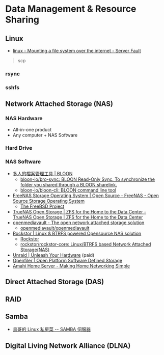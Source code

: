 # Data Management & Resource Sharing

## Linux

* [linux - Mounting a file system over the internet - Server Fault](https://serverfault.com/questions/419920/mounting-a-file-system-over-the-internet)

> scp

### rsync

### sshfs

## Network Attached Storage (NAS)

### NAS Hardware

* All-in-one product
* Any computer + NAS Software

### Hard Drive

### NAS Software

* [多人的檔案管理工具 | BLOON](https://www.bloon.io/zh_TW)
  * [bloon-io/bro-sync: BLOON Read-Only Sync. To synchronize the folder you shared through a BLOON sharelink.](https://github.com/bloon-io/bro-sync)
  * [bloon-io/bloon-cli: BLOON command line tool](https://github.com/bloon-io/bloon-cli)
* [FreeNAS Storage Operating System | Open Source - FreeNAS - Open Source Storage Operating System](https://www.freenas.org/)
  * [The FreeBSD Project](https://www.freebsd.org/)
* [TrueNAS Open Storage | ZFS for the Home to the Data Center - TrueNAS Open Storage | ZFS for the Home to the Data Center](https://www.truenas.com/)
* [openmediavault - The open network attached storage solution](https://www.openmediavault.org/)
  * [openmediavault/openmediavault](https://github.com/openmediavault/openmediavault/)
* [Rockstor | Linux & BTRFS powered Opensource NAS solution](http://rockstor.com/)
  * [Rockstor](https://github.com/rockstor)
  * [rockstor/rockstor-core: Linux/BTRFS based Network Attached Storage(NAS)](https://github.com/rockstor/rockstor-core)
* [Unraid | Unleash Your Hardware](https://unraid.net/) (paid)
* [Openfiler | Open Platform Software Defined Storage](https://www.openfiler.com/)
* [Amahi Home Server - Making Home Networking Simple](https://www.amahi.org/)

## Direct Attached Storage (DAS)

## RAID

## Samba

* [鳥哥的 Linux 私房菜 -- SAMBA 伺服器](http://linux.vbird.org/linux_server/0370samba/0370samba-centos4.php)

## Digital Living Network Alliance (DLNA)
